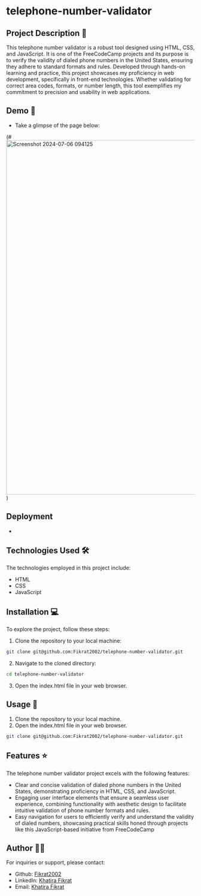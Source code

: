 # telephone-number-validator

## Project Description 📝

This telephone number validator is a robust tool designed using HTML, CSS, and JavaScript. It is one of the FreeCodeCamp projects and its purpose is to verify the validity of dialed phone numbers in the United States, ensuring they adhere to standard formats and rules. Developed through hands-on learning and practice, this project showcases my proficiency in web development, specifically in front-end technologies. Whether validating for correct area codes, formats, or number length, this tool exemplifies my commitment to precision and usability in web applications.

## Demo 📸

- Take a glimpse of the page below: 

(#<img width="947" alt="Screenshot 2024-07-06 094125" src="https://github.com/Fikrat2002/telephone-number-validator/assets/168417613/eeff5a97-78e8-4fd5-91fb-ca17f82846db">)

## Deployment
- 

## Technologies Used 🛠️

The technologies employed in this project include:

- HTML
- CSS
- JavaScript

## Installation 💻

To explore the project, follow these steps:

1. Clone the repository to your local machine:

```bash
git clone git@github.com:Fikrat2002/telephone-number-validator.git
```

2. Navigate to the cloned directory:

```bash
cd telephone-number-validator
```

3. Open the index.html file in your web browser.

## Usage 🎯

1. Clone the repository to your local machine.
2. Open the index.html file in your web browser.

```bash
git clone git@github.com:Fikrat2002/telephone-number-validator.git
```

## Features ⭐

The telephone number validator project excels with the following features:
- Clear and concise validation of dialed phone numbers in the United States, demonstrating proficiency in HTML, CSS, and JavaScript.
- Engaging user interface elements that ensure a seamless user experience, combining functionality with aesthetic design to facilitate intuitive validation of phone number formats and rules.
- Easy navigation for users to efficiently verify and understand the validity of dialed numbers, showcasing practical skills honed through projects like this JavaScript-based initiative from FreeCodeCamp
## Author 👩‍💻

For inquiries or support, please contact:

- Github: [Fikrat2002](https://github.com/Fikrat2002)
- LinkedIn: [Khatira Fikrat](https://www.linkedin.com/in/khatira-fikrat-671404311)
- Email: [Khatira Fikrat](fekratkhatira@gmail.com)

